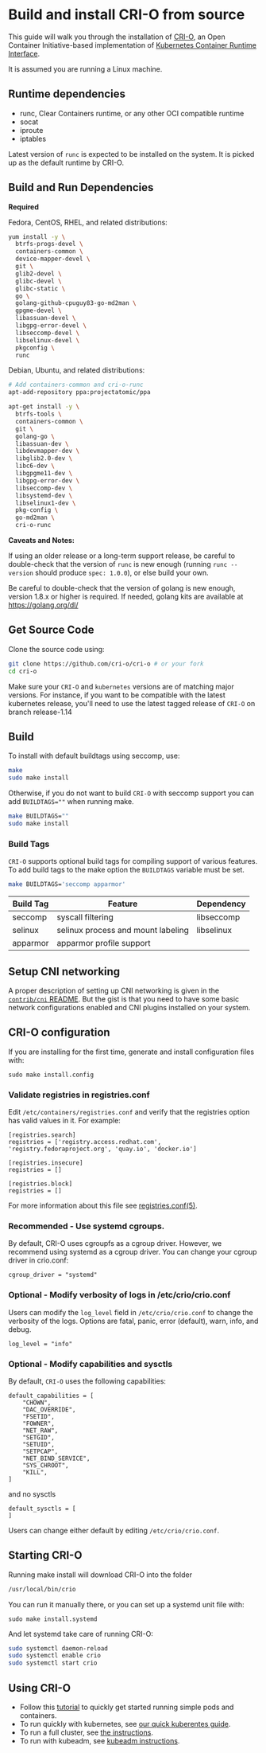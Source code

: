 # Build and install CRI-O from source

This guide will walk you through the installation of [CRI-O](https://github.com/cri-o/cri-o), an Open Container Initiative-based implementation of [Kubernetes Container Runtime Interface](https://github.com/kubernetes/community/blob/master/contributors/design-proposals/node/container-runtime-interface-v1.md).

It is assumed you are running a Linux machine.

## Runtime dependencies

- runc, Clear Containers runtime, or any other OCI compatible runtime
- socat
- iproute
- iptables

Latest version of `runc` is expected to be installed on the system. It is picked up as the default runtime by CRI-O.

## Build and Run Dependencies

**Required**

Fedora, CentOS, RHEL, and related distributions:

```bash
yum install -y \
  btrfs-progs-devel \
  containers-common \
  device-mapper-devel \
  git \
  glib2-devel \
  glibc-devel \
  glibc-static \
  go \
  golang-github-cpuguy83-go-md2man \
  gpgme-devel \
  libassuan-devel \
  libgpg-error-devel \
  libseccomp-devel \
  libselinux-devel \
  pkgconfig \
  runc
```

Debian, Ubuntu, and related distributions:

```bash
# Add containers-common and cri-o-runc
apt-add-repository ppa:projectatomic/ppa

apt-get install -y \
  btrfs-tools \
  containers-common \
  git \
  golang-go \
  libassuan-dev \
  libdevmapper-dev \
  libglib2.0-dev \
  libc6-dev \
  libgpgme11-dev \
  libgpg-error-dev \
  libseccomp-dev \
  libsystemd-dev \
  libselinux1-dev \
  pkg-config \
  go-md2man \
  cri-o-runc
```

**Caveats and Notes:**

If using an older release or a long-term support release, be careful to double-check that the version of `runc` is new enough (running `runc --version` should produce `spec: 1.0.0`), or else build your own.

Be careful to double-check that the version of golang is new enough, version 1.8.x or higher is required.  If needed, golang kits are available at https://golang.org/dl/

## Get Source Code

Clone the source code using:

```bash
git clone https://github.com/cri-o/cri-o # or your fork
cd cri-o
```

Make sure your `CRI-O` and `kubernetes` versions are of matching major versions. For instance, if you want to be compatible with the latest kubernetes release, you'll need to use the latest tagged release of `CRI-O` on branch release-1.14

## Build

To install with default buildtags using seccomp, use:

```bash
make
sudo make install
```

Otherwise, if you do not want to build `CRI-O` with seccomp support you can add `BUILDTAGS=""` when running make.

```bash
make BUILDTAGS=""
sudo make install
```

### Build Tags

`CRI-O` supports optional build tags for compiling support of various features.
To add build tags to the make option the `BUILDTAGS` variable must be set.

```bash
make BUILDTAGS='seccomp apparmor'
```

| Build Tag | Feature                            | Dependency  |
|-----------|------------------------------------|-------------|
| seccomp   | syscall filtering                  | libseccomp  |
| selinux   | selinux process and mount labeling | libselinux  |
| apparmor  | apparmor profile support           | <none>      |

## Setup CNI networking

A proper description of setting up CNI networking is given in the
[`contrib/cni` README](/contrib/cni/README.md). But the gist is that you need to
have some basic network configurations enabled and CNI plugins installed on
your system.

## CRI-O configuration

If you are installing for the first time, generate and install configuration files with:

```
sudo make install.config
```

### Validate registries in registries.conf

Edit `/etc/containers/registries.conf` and verify that the registries option has valid values in it.  For example:

```
[registries.search]
registries = ['registry.access.redhat.com', 'registry.fedoraproject.org', 'quay.io', 'docker.io']

[registries.insecure]
registries = []

[registries.block]
registries = []
```

For more information about this file see [registries.conf(5)](https://github.com/containers/image/blob/master/docs/containers-registries.conf.5.md).

### Recommended - Use systemd cgroups.

By default, CRI-O uses cgroupfs as a cgroup driver. However, we recommend using systemd as a cgroup driver. You can change your cgroup driver in crio.conf:

```
cgroup_driver = "systemd"
```

### Optional - Modify verbosity of logs in /etc/crio/crio.conf

Users can modify the `log_level` field in `/etc/crio/crio.conf` to change the verbosity of
the logs.
Options are fatal, panic, error (default), warn, info, and debug.

```
log_level = "info"
```

### Optional - Modify capabilities and sysctls
By default, `CRI-O` uses the following capabilities:

```
default_capabilities = [
	"CHOWN",
	"DAC_OVERRIDE",
	"FSETID",
	"FOWNER",
	"NET_RAW",
	"SETGID",
	"SETUID",
	"SETPCAP",
	"NET_BIND_SERVICE",
	"SYS_CHROOT",
	"KILL",
]
```
and no sysctls
```
default_sysctls = [
]
```

Users can change either default by editing `/etc/crio/crio.conf`.

## Starting CRI-O

Running make install will download CRI-O into the folder
```bash
/usr/local/bin/crio
```

You can run it manually there, or you can set up a systemd unit file with:

```
sudo make install.systemd
```

And let systemd take care of running CRI-O:

``` bash
sudo systemctl daemon-reload
sudo systemctl enable crio
sudo systemctl start crio
```

## Using CRI-O

- Follow this [tutorial](crictl.md) to quickly get started running simple pods and containers.
- To run quickly with kubernetes, see [our quick kuberentes guide](quick-kubernetes.md).
- To run a full cluster, see [the instructions](kubernetes.md).
- To run with kubeadm, see [kubeadm instructions](kubeadm.md).
